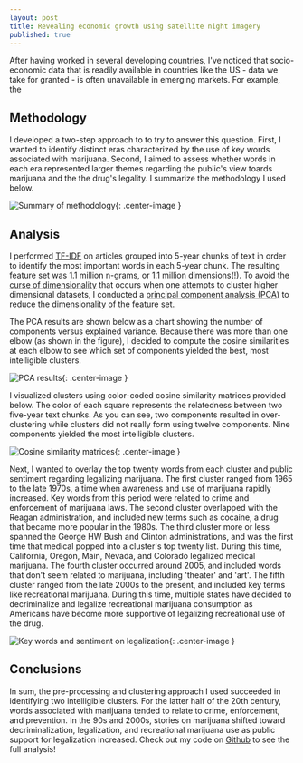 ```yaml
---
layout: post
title: Revealing economic growth using satellite night imagery
published: true
---
```


After having worked in several developing countries, I've noticed that socio-economic data that is readily available in countries like the US - data we take for granted - is often unavailable in emerging markets. For example, the 

## Methodology

I developed a two-step approach to to try to answer this question. First, I wanted to identify distinct eras characterized by the use of key words associated with marijuana. Second, I aimed to assess whether words in each era represented larger themes regarding the public's view toards marijuana and the the drug's legality. I summarize the methodology I used below.

![Summary of methodology]({{site.baseurl}}/pgr-me.github.io/images/005-lights-animation.gif){: .center-image }

## Analysis

I performed [TF-IDF](https://en.wikipedia.org/wiki/Tf%E2%80%93idf) on articles grouped into 5-year chunks of text in order to identify the most important words in each 5-year chunk. The resulting feature set was 1.1 million n-grams, or 1.1 million dimensions(!). To avoid the [curse of dimensionality](https://en.wikipedia.org/wiki/Curse_of_dimensionality) that occurs when one attempts to cluster higher dimensional datasets, I conducted a [principal component analysis (PCA)](https://en.wikipedia.org/wiki/Principal_component_analysis) to reduce the dimensionality of the feature set. 

The PCA results are shown below as a chart showing the number of components versus explained variance. Because there was more than one elbow (as shown in the figure), I decided to compute the cosine similarities at each elbow to see which set of components yielded the best, most intelligible clusters.

![PCA results]({{site.baseurl}}/pgr-me.github.io/images/004-marijuana-pca.png){: .center-image }

I visualized clusters using color-coded cosine similarity matrices provided below. The color of each square represents the relatedness between two five-year text chunks. As you can see, two components resulted in over-clustering while clusters did not really form using twelve components. Nine components yielded the most intelligible clusters.

![Cosine similarity matrices]({{site.baseurl}}/pgr-me.github.io/images/004-marijuana-cosine.png){: .center-image }

Next, I wanted to overlay the top twenty words from each cluster and public sentiment regarding legalizing marijuana. The first cluster ranged from 1965 to the late 1970s, a time when awareness and use of marijuana rapidly increased. Key words from this period were related to crime and enforcement of marijuana laws. The second cluster overlapped with the Reagan administration, and included new terms such as cocaine, a drug that became more popular in the 1980s. The third cluster more or less spanned the George HW Bush and Clinton administrations, and was the first time that medical popped into a cluster's top twenty list. During this time, California, Oregon, Main, Nevada, and Colorado legalized medical marijuana. The fourth cluster occurred around 2005, and included words that don't seem related to marijuana, including 'theater' and 'art'. The fifth cluster ranged from the late 2000s to the present, and included key terms like recreational marijuana. During this time, multiple states have decided to decriminalize and legalize recreational marijuana consumption as Americans have become more supportive of legalizing recreational use of the drug. 

![Key words and sentiment on legalization]({{site.baseurl}}/pgr-me.github.io/images/004-marijuana-sentiment.png){: .center-image }

## Conclusions

In sum, the pre-processing and clustering approach I used succeeded in identifying two intelligible clusters. For the latter half of the 20th century, words associated with marijuana tended to relate to crime, enforcement, and prevention. In the 90s and 2000s, stories on marijuana shifted toward decriminalization, legalization, and recreational marijuana use as public support for legalization increased. Check out my code on [Github](https://github.com/pgr-me/metis_projects/tree/master/04-marijuana) to see the full analysis!